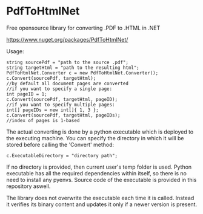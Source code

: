 # PdfToHtmlNet
Free opensource library for converting .PDF to .HTML in .NET

https://www.nuget.org/packages/PdfToHtmlNet/

Usage:
```
string sourcePdf = "path to the source .pdf";
string targetHtml = "path to the resulting html";
PdfToHtmlNet.Converter c = new PdfToHtmlNet.Converter();
c.Convert(sourcePdf, targetHtml);
//by default all document pages are converted
//if you want to specify a single page:
int pageID = 1;
c.Convert(sourcePdf, targetHtml, pageID);
//if you want to specify multiple pages:
int[] pageIDs = new int[]{ 1, 3 };
c.Convert(sourcePdf, targetHtml, pageIDs);
//index of pages is 1-based
```


The actual converting is done by a python executable which is deployed to the executing machine. You can specify the directory in which it will be stored before calling the 'Convert' method:
```
c.ExecutableDirectory = "directory path";
```

If no directory is provided, then current user's temp folder is used. Python executable has all the required dependencies within itself, so there is no need to install any pyenvs.
Source code of the executable is provided in this repository aswell.

The library does not overwrite the executable each time it is called. Instead it verifies its binary content and updates it only if a newer version is present.
